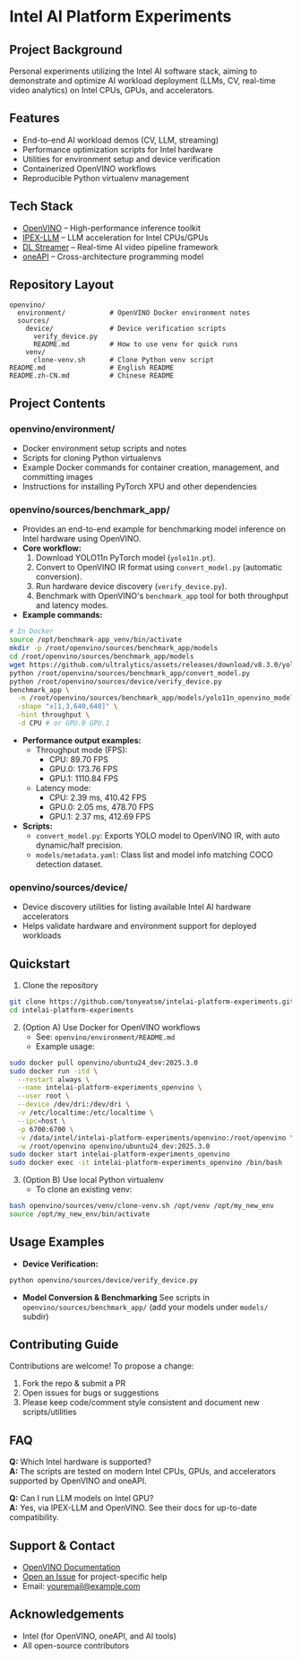 # Intel AI Platform Experiments

## Project Background
Personal experiments utilizing the Intel AI software stack, aiming to demonstrate and optimize AI workload deployment (LLMs, CV, real-time video analytics) on Intel CPUs, GPUs, and accelerators.

## Features
- End-to-end AI workload demos (CV, LLM, streaming)
- Performance optimization scripts for Intel hardware
- Utilities for environment setup and device verification
- Containerized OpenVINO workflows
- Reproducible Python virtualenv management

## Tech Stack
- [OpenVINO](https://docs.openvino.ai/) – High-performance inference toolkit
- [IPEX-LLM](https://github.com/intel-analytics/ipex-llm) – LLM acceleration for Intel CPUs/GPUs
- [DL Streamer](https://github.com/dlstreamer/dlstreamer) – Real-time AI video pipeline framework
- [oneAPI](https://www.oneapi.com/) – Cross-architecture programming model

## Repository Layout
```text
openvino/
  environment/           # OpenVINO Docker environment notes
  sources/
    device/              # Device verification scripts
      verify_device.py
      README.md          # How to use venv for quick runs
    venv/
      clone-venv.sh      # Clone Python venv script
README.md                # English README
README.zh-CN.md          # Chinese README
```

## Project Contents

### openvino/environment/
- Docker environment setup scripts and notes
- Scripts for cloning Python virtualenvs
- Example Docker commands for container creation, management, and committing images
- Instructions for installing PyTorch XPU and other dependencies

### openvino/sources/benchmark_app/
- Provides an end-to-end example for benchmarking model inference on Intel hardware using OpenVINO.
- **Core workflow:**
  1. Download YOLO11n PyTorch model (`yolo11n.pt`).
  2. Convert to OpenVINO IR format using `convert_model.py` (automatic conversion).
  3. Run hardware device discovery (`verify_device.py`).
  4. Benchmark with OpenVINO's `benchmark_app` tool for both throughput and latency modes.
- **Example commands:**
```bash
# In Docker
source /opt/benchmark-app_venv/bin/activate
mkdir -p /root/openvino/sources/benchmark_app/models
cd /root/openvino/sources/benchmark_app/models
wget https://github.com/ultralytics/assets/releases/download/v8.3.0/yolo11n.pt
python /root/openvino/sources/benchmark_app/convert_model.py
python /root/openvino/sources/device/verify_device.py
benchmark_app \
  -m /root/openvino/sources/benchmark_app/models/yolo11n_openvino_model/yolo11n.xml \
  -shape "x[1,3,640,640]" \
  -hint throughput \
  -d CPU # or GPU.0 GPU.1
```
- **Performance output examples:**
  - Throughput mode (FPS):
    - CPU: 89.70 FPS
    - GPU.0: 173.76 FPS
    - GPU.1: 1110.84 FPS
  - Latency mode:
    - CPU: 2.39 ms, 410.42 FPS
    - GPU.0: 2.05 ms, 478.70 FPS
    - GPU.1: 2.37 ms, 412.69 FPS
- **Scripts:**
  - `convert_model.py`: Exports YOLO model to OpenVINO IR, with auto dynamic/half precision.
  - `models/metadata.yaml`: Class list and model info matching COCO detection dataset.

### openvino/sources/device/
- Device discovery utilities for listing available Intel AI hardware accelerators
- Helps validate hardware and environment support for deployed workloads

## Quickstart
1. Clone the repository
```bash
git clone https://github.com/tonyeatsm/intelai-platform-experiments.git
cd intelai-platform-experiments
```
2. (Option A) Use Docker for OpenVINO workflows
   - See: `openvino/environment/README.md`
   - Example usage:
```bash
sudo docker pull openvino/ubuntu24_dev:2025.3.0
sudo docker run -itd \
  --restart always \
  --name intelai-platform-experiments_openvino \
  --user root \
  --device /dev/dri:/dev/dri \
  -v /etc/localtime:/etc/localtime \
  --ipc=host \
  -p 6700:6700 \
  -v /data/intel/intelai-platform-experiments/openvino:/root/openvino \
  -w /root/openvino openvino/ubuntu24_dev:2025.3.0
sudo docker start intelai-platform-experiments_openvino
sudo docker exec -it intelai-platform-experiments_openvino /bin/bash
```
3. (Option B) Use local Python virtualenv
   - To clone an existing venv:
```bash
bash openvino/sources/venv/clone-venv.sh /opt/venv /opt/my_new_env
source /opt/my_new_env/bin/activate
```

## Usage Examples
- **Device Verification:**
```bash
python openvino/sources/device/verify_device.py
```
- **Model Conversion & Benchmarking**
  See scripts in `openvino/sources/benchmark_app/`
  (add your models under `models/` subdir)

## Contributing Guide
Contributions are welcome! To propose a change:
1. Fork the repo & submit a PR
2. Open issues for bugs or suggestions
3. Please keep code/comment style consistent and document new scripts/utilities

## FAQ
**Q:** Which Intel hardware is supported?  
**A:** The scripts are tested on modern Intel CPUs, GPUs, and accelerators supported by OpenVINO and oneAPI.

**Q:** Can I run LLM models on Intel GPU?  
**A:** Yes, via IPEX-LLM and OpenVINO. See their docs for up-to-date compatibility.

## Support & Contact
- [OpenVINO Documentation](https://docs.openvino.ai/)
- [Open an Issue](https://github.com/tonyeatsm/intelai-platform-experiments/issues) for project-specific help
- Email: youremail@example.com

## Acknowledgements
- Intel (for OpenVINO, oneAPI, and AI tools)
- All open-source contributors
